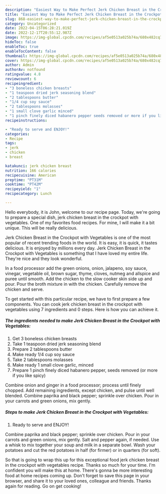 ```yaml
---
description: "Easiest Way to Make Perfect Jerk Chicken Breast in the Crockpot with Vegetables"
title: "Easiest Way to Make Perfect Jerk Chicken Breast in the Crockpot with Vegetables"
slug: 868-easiest-way-to-make-perfect-jerk-chicken-breast-in-the-crockpot-with-vegetables
category: Uncategorized
date: 2022-04-15T06:28:21.019Z
date: 2022-12-17T20:55:12.987Z
image: https://img-global.cpcdn.com/recipes/af5e0513a025b74a/680x482cq70/jerk-chicken-breast-in-the-crockpot-with-vegetables-recipe-main-photo.jpg
hideToc: false
enableToc: true
enableTocContent: false
thumbnail: https://img-global.cpcdn.com/recipes/af5e0513a025b74a/680x482cq70/jerk-chicken-breast-in-the-crockpot-with-vegetables-recipe-main-photo.jpg
cover: https://img-global.cpcdn.com/recipes/af5e0513a025b74a/680x482cq70/jerk-chicken-breast-in-the-crockpot-with-vegetables-recipe-main-photo.jpg
author: Admin
authorAv: notfound
ratingvalue: 4.8
reviewcount: 6
recipeingredient:
- "3 boneless chicken breasts"
- "1 teaspoon dried jerk seasoning blend"
- "2 tablespoons butter"
- "1/4 cup soy sauce"
- "2 tablespoons molasses"
- "1 small clove garlic minced"
- "1 pinch finely diced habanero pepper seeds removed or more if you like spicy"
recipeinstructions:

- "Ready to serve and ENJOY!"
categories:
- Recipe
tags:
- jerk
- chicken
- breast

katakunci: jerk chicken breast 
nutrition: 166 calories
recipecuisine: American
preptime: "PT31M"
cooktime: "PT42M"
recipeyield: "1"
recipecategory: Lunch

---
```



Hello everybody, it is John, welcome to our recipe page. Today, we're going to prepare a special dish, jerk chicken breast in the crockpot with vegetables. One of my favorites food recipes. For mine, I will make it a bit unique. This will be really delicious.

Jerk Chicken Breast in the Crockpot with Vegetables is one of the most popular of recent trending foods in the world. It is easy, it is quick, it tastes delicious. It is enjoyed by millions every day. Jerk Chicken Breast in the Crockpot with Vegetables is something that I have loved my entire life. They're nice and they look wonderful.

In a food processor add the green onions, onion, jalapeno, soy sauce, vinegar, vegetable oil, brown sugar, thyme, cloves, nutmeg and allspice and puree until smooth. Add the chicken to the slow cooker skin side up and pour. Pour the broth mixture in with the chicken. Carefully remove the chicken and serve.


To get started with this particular recipe, we have to first prepare a few components. You can cook jerk chicken breast in the crockpot with vegetables using 7 ingredients and 0 steps. Here is how you can achieve it.

<!--inarticleads1-->

##### The ingredients needed to make Jerk Chicken Breast in the Crockpot with Vegetables:

1. Get 3 boneless chicken breasts
1. Take 1 teaspoon dried jerk seasoning blend
1. Prepare 2 tablespoons butter
1. Make ready 1/4 cup soy sauce
1. Take 2 tablespoons molasses
1. Make ready 1 small clove garlic, minced
1. Prepare 1 pinch finely diced habanero pepper, seeds removed (or more if you like spicy)


Combine onion and ginger in a food processor; process until finely chopped. Add remaining ingredients, except chicken, and pulse until well blended. Combine paprika and black pepper; sprinkle over chicken. Pour in your carrots and green onions, mix gently. 

<!--inarticleads2-->

##### Steps to make Jerk Chicken Breast in the Crockpot with Vegetables:


1. Ready to serve and ENJOY!

Combine paprika and black pepper; sprinkle over chicken. Pour in your carrots and green onions, mix gently. Salt and pepper again, if needed. Use a whisk to mix together your soup and milk in a separate bowl. Wash your potatoes and cut the red potatoes in half (for firmer) or in quarters (for soft). 

So that is going to wrap this up for this exceptional food jerk chicken breast in the crockpot with vegetables recipe. Thanks so much for your time. I'm confident you will make this at home. There's gonna be more interesting food at home recipes coming up. Don't forget to save this page in your browser, and share it to your loved ones, colleague and friends. Thanks again for reading. Go on get cooking!
